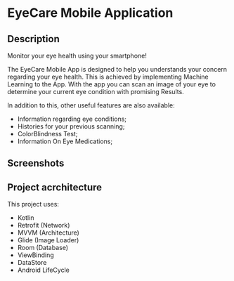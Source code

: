 # EyeCare Mobile Application




## Description
Monitor your eye health using your smartphone!

The EyeCare Mobile App is designed to help you understands your concern regarding your eye health. This is achieved by implementing Machine Learning to the App.
With the app you can scan an image of your eye to determine your current eye condition with promising Results.


In addition to this, other useful features are also available:
* Information regarding eye conditions;
* Histories for your previous scanning;
* ColorBlindness Test;
* Information On Eye Medications;

## Screenshots



## Project acrchitecture
This project uses:
* Kotlin
* Retrofit (Network)
* MVVM (Architecture)
* Glide (Image Loader)
* Room (Database)
* ViewBinding
* DataStore
* Android LifeCycle

